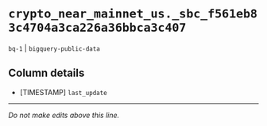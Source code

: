 # `crypto_near_mainnet_us._sbc_f561eb83c4704a3ca226a36bbca3c407`
`bq-1` | `bigquery-public-data`

## Column details
* [TIMESTAMP] `last_update`

-------------------------------------------------------------------------------
*Do not make edits above this line.*
